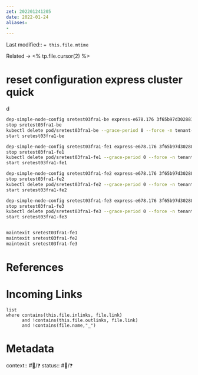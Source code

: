 ```yaml
---
zet: 202201241205
date: 2022-01-24
aliases:
- 
---
```

Last modified:: `= this.file.mtime`

Related → <% tp.file.cursor(2) %>
# reset configuration express cluster quick
d

```bash
dep-simple-node-config sretest03fra1-be express-e678.176 3f65b97d3028811f05ab07933543c1a68c789e51
stop sretest03fra1-be
kubectl delete pod/sretest03fra1-be --grace-period 0 --force -n tenant-120688-prod --context fra1
start sretest03fra1-be

dep-simple-node-config sretest03fra1-fe1 express-e678.176 3f65b97d3028811f05ab07933543c1a68c789e51
stop sretest03fra1-fe1
kubectl delete pod/sretest03fra1-fe1 --grace-period 0 --force -n tenant-120688-prod --context fra1
start sretest03fra1-fe1

dep-simple-node-config sretest03fra1-fe2 express-e678.176 3f65b97d3028811f05ab07933543c1a68c789e51
stop sretest03fra1-fe2
kubectl delete pod/sretest03fra1-fe2 --grace-period 0 --force -n tenant-120688-prod --context fra1
start sretest03fra1-fe2

dep-simple-node-config sretest03fra1-fe3 express-e678.176 3f65b97d3028811f05ab07933543c1a68c789e51
stop sretest03fra1-fe3
kubectl delete pod/sretest03fra1-fe3 --grace-period 0 --force -n tenant-120688-prod --context fra1
start sretest03fra1-fe3


maintexit sretest03fra1-fe1
maintexit sretest03fra1-fe2
maintexit sretest03fra1-fe3
```



# References


# Incoming Links
```dataview
list
where contains(this.file.inlinks, file.link) 
      and !contains(this.file.outlinks, file.link)
	  and !contains(file.name,"_")
```
# Metadata

context:: #👔/❓
status:: #🌱/❓